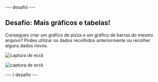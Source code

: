 \--- desafio \---

## Desafio: Mais gráficos e tabelas!

Consegues criar um gráfico de pizza e um gráfico de barras do mesmo arquivo? Podes utilizar os dados recolhidos anteriormente ou recolher alguns dados novos.

![captura de ecrã](images/pets-pn-bar.png)

![captura de ecrã](images/pets-pn.png)

\--- / desafio \---